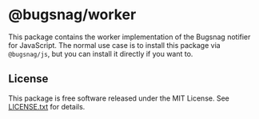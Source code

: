 # @bugsnag/worker

This package contains the worker implementation of the Bugsnag notifier for JavaScript. The normal use case is to install this package via `@bugsnag/js`, but you can install it directly if you want to.

## License

This package is free software released under the MIT License. See [LICENSE.txt](./LICENSE.txt) for details.
